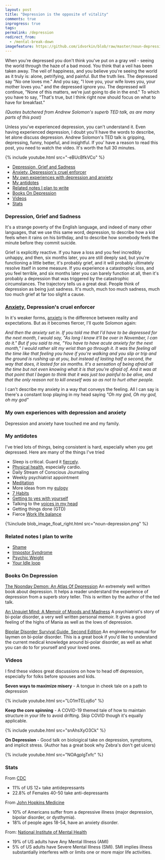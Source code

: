 ```yaml
---
layout: post
title: "Depression is the opposite of vitality"
comments: true
inprogress: true
tags:
permalink: /depression
redirect_from:
  - /mental-break-down
imagefeature: https://github.com/idvorkin/blob/raw/master/noun-depression.png
---
```


When you're depressed you don't think you've put on a gray veil - seeing the world through the haze of a bad mood. You think that a veil has been taken away. The veil of happiness, and you believe you're seeing the world as it truly is: alone, petrifying, and painful. But the truth lies. The depressed say "No one loves me." And you say, "I love you, your wife loves you, your mother loves you." and the depressed ignore you. The depressed will continue, "None of this matters, we're just going to die in the end." To which you have to say, "That's true, but I think right now should focus on what to have for breakfast."

_(Quotes butchered from Andrew Solomon's superb TED talk, as are many parts of this post)_

Unless you've experienced depression, you can't understand it. Even having experienced depression, I doubt you'll have the words to describe, let alone discuss depression. Andrew Solomon's TED talk is gripping, depressing, funny, hopeful, and insightful. If you' have a reason to read this post, you need to watch the video. It's worth the full 30 minutes.

{% include youtube.html src="-eBUcBfkVCo" %}

<!-- prettier-ignore-start -->




<!-- vim-markdown-toc GFM -->

- [Depression, Grief and Sadness](#depression-grief-and-sadness)
- [Anxiety, Depression's cruel enforcer](#anxiety-depressions-cruel-enforcer)
- [My own experiences with depression and anxiety](#my-own-experiences-with-depression-and-anxiety)
- [My antidotes](#my-antidotes)
- [Related notes I plan to write](#related-notes-i-plan-to-write)
- [Books On Depression](#books-on-depression)
- [Videos](#videos)
- [Stats](#stats)

<!-- vim-markdown-toc -->
<!-- prettier-ignore-end -->

### Depression, Grief and Sadness

It's a strange poverty of the English language, and indeed of many other languages, that we use this same word, depression, to describe how a kid feels when it rains on his birthday, and to describe how somebody feels the minute before they commit suicide.

Grief is explicitly reactive. If you have a loss and you feel incredibly unhappy, and then, six months later, you are still deeply sad, but you're functioning a little better, it's probably grief, and it will probably ultimately resolve itself in some measure. If you experience a catastrophic loss, and you feel terrible, and six months later you can barely function at all, then it's probably a depression that was triggered by the catastrophic circumstances. The trajectory tells us a great deal. People think of depression as being just sadness. It's much, much too much sadness, much too much grief at far too slight a cause.

### [Anxiety](/anxiety), Depression's cruel enforcer

In it's weaker forms, [anxiety](/anxiety) is the difference between reality and expectations. But as it becomes fiercer, I'll quote Solomon again:

_And then the anxiety set in. If you told me that I'd have to be depressed for the next month, I would say, "As long I know it'll be over in November, I can do it." But if you said to me, "You have to have acute anxiety for the next month," I would rather slit my wrist than go through it. It was the feeling all the time like that feeling you have if you're walking and you slip or trip and the ground is rushing up at you, but instead of lasting half a second, the way that does, it lasted for six months. It's a sensation of being afraid all the time but not even knowing what it is that you're afraid of. And it was at that point that I began to think that it was just too painful to be alive, and that the only reason not to kill oneself was so as not to hurt other people._

I can't describe my anxiety in a way that conveys the feeling. All I can say is there's a constant loop playing in my head saying _"Oh my god, Oh my god, oh my god"_


### My own experiences with depression and anxiety

Depression and anxiety have touched me and my family.

### My antidotes

I've tried lots of things, being consistent is hard, especially when you get depressed. Here are many of the things I've tried

- Sleep is critical. Guard it [fiercely](/insomnia).
- [Physical health](/physical-health), especially cardio.
- Daily Stream of Conscious Journaling
- Weekly psychiatrist appointment
- [Meditation](/siy)
- More ideas from my [eulogy](/eulogy)
- [7 Habits](/7-habits)
- [Getting to yes with yourself](/getting-to-yes-with-yourself)
- Talking to the [voices in my head](/voices)
- Getting things done (GTD)
- Fierce [Work life balance](/wlb)

{%include blob_image_float_right.html src="noun-depression.png" %}

### Related notes I plan to write

- [Shame](/shame)
- [Impostor Syndrome ](/imposter)
- [Psychic Weight](/psychic-weight)
- [Your Idle loop](/idle-loop)

### Books On Depression

[The Noonday Demon: An Atlas Of Depression](http://www.amazon.com/Noonday-Demon-Atlas-Depression/dp/1501123882/ref=sr_1_1?ie=UTF8&qid=1455117245&sr=8-1&keywords=atlas+of+depression)
An extremely well written book about depression. It helps a reader understand the experience of depression from a superb story teller. This is written by the author of the ted talk.

[An Unquiet Mind: A Memoir of Moods and Madness](http://www.amazon.com/Unquiet-Mind-Memoir-Moods-Madness/dp/0679763309/ref=sr_1_1?ie=UTF8&qid=1455117218&sr=8-1&keywords=unquit+mind)
A psychiatrist's story of bi-polar disorder, a very well written personal memoir. It gives a good feeling of the highs of Mania as well as the lows of depression.

[Bipolar Disorder Survival Guide, Second Edition](http://www.amazon.com/Bipolar-Disorder-Survival-Guide-Second/dp/1606235427/ref=sr_1_1?ie=UTF8&qid=1455117269&sr=8-1&keywords=bipolar+survival+guide)
An engineering manual for laymen on bi-polar disorder. This is a great book if you'd like to understand the current medical knowledge around bi-polar disorder, as well as what you can do to for yourself and your loved ones.

### Videos

I find these videos great discussions on how to head off depression, especially for folks before spouses and kids.

**Seven ways to maximize misery** - A tongue in cheek tale on a path to depression

{% include youtube.html src="LO1mTELoj6o" %}

**Keep the core spinning** - A COVID-19 themed tale of how to maintain structure in your life to avoid drifting. Skip COVID though it's equally applicable.

{% include youtube.html src="snAhsXyO3Ck" %}

**On Depression** - Good talk on bioloigical take on depression, symptoms, and implicit stress. (Author has a great book why Zebra's don't get ulcers)

{% include youtube.html src="NOAgplgTxfc" %}

### Stats

From [CDC](https://www.cdc.gov/nchs/products/databriefs/db76.htm)

- 11% of US 12+ take antidepressants
- 22.8% of Females 40-50 take anti-depressants

From [John Hopkins Medicine](https://www.hopkinsmedicine.org/health/wellness-and-prevention/mental-health-disorder-statistics)

- 10% of Americans suffer from a depressive illness (major depression, bipolar disorder, or dysthymia).
- 18% of people ages 18-54, have an anxiety disorder.

From: [National Institute of Mental Health](https://www.nimh.nih.gov/health/statistics/mental-illness.shtml)

- 19% of US adults have Any Mental Illness (AMI)
- 5% of US adults have Severe Mental Illness (SMI). SMI implies illness substantially interferes with or limits one or more major life activities.
